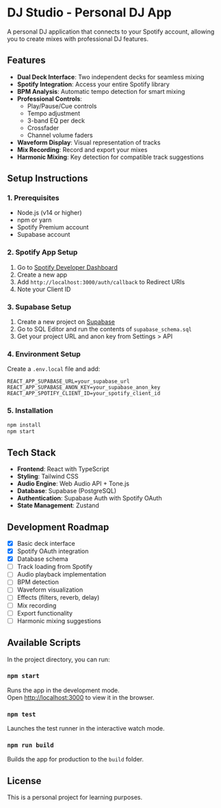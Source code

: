# DJ Studio - Personal DJ App

A personal DJ application that connects to your Spotify account, allowing you to create mixes with professional DJ features.

## Features

- **Dual Deck Interface**: Two independent decks for seamless mixing
- **Spotify Integration**: Access your entire Spotify library
- **BPM Analysis**: Automatic tempo detection for smart mixing
- **Professional Controls**: 
  - Play/Pause/Cue controls
  - Tempo adjustment
  - 3-band EQ per deck
  - Crossfader
  - Channel volume faders
- **Waveform Display**: Visual representation of tracks
- **Mix Recording**: Record and export your mixes
- **Harmonic Mixing**: Key detection for compatible track suggestions

## Setup Instructions

### 1. Prerequisites

- Node.js (v14 or higher)
- npm or yarn
- Spotify Premium account
- Supabase account

### 2. Spotify App Setup

1. Go to [Spotify Developer Dashboard](https://developer.spotify.com/dashboard)
2. Create a new app
3. Add `http://localhost:3000/auth/callback` to Redirect URIs
4. Note your Client ID

### 3. Supabase Setup

1. Create a new project on [Supabase](https://supabase.com)
2. Go to SQL Editor and run the contents of `supabase_schema.sql`
3. Get your project URL and anon key from Settings > API

### 4. Environment Setup

Create a `.env.local` file and add:

```
REACT_APP_SUPABASE_URL=your_supabase_url
REACT_APP_SUPABASE_ANON_KEY=your_supabase_anon_key
REACT_APP_SPOTIFY_CLIENT_ID=your_spotify_client_id
```

### 5. Installation

```bash
npm install
npm start
```

## Tech Stack

- **Frontend**: React with TypeScript
- **Styling**: Tailwind CSS
- **Audio Engine**: Web Audio API + Tone.js
- **Database**: Supabase (PostgreSQL)
- **Authentication**: Supabase Auth with Spotify OAuth
- **State Management**: Zustand

## Development Roadmap

- [x] Basic deck interface
- [x] Spotify OAuth integration
- [x] Database schema
- [ ] Track loading from Spotify
- [ ] Audio playback implementation
- [ ] BPM detection
- [ ] Waveform visualization
- [ ] Effects (filters, reverb, delay)
- [ ] Mix recording
- [ ] Export functionality
- [ ] Harmonic mixing suggestions

## Available Scripts

In the project directory, you can run:

### `npm start`

Runs the app in the development mode.\
Open [http://localhost:3000](http://localhost:3000) to view it in the browser.

### `npm test`

Launches the test runner in the interactive watch mode.

### `npm run build`

Builds the app for production to the `build` folder.

## License

This is a personal project for learning purposes.
